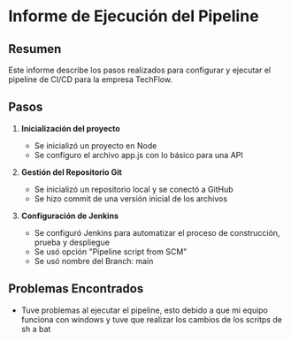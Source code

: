 # Informe de Ejecución del Pipeline

## Resumen

Este informe describe los pasos realizados para configurar y ejecutar el pipeline de CI/CD para la empresa TechFlow.

## Pasos

1. **Inicialización del proyecto**
   - Se inicializó un proyecto en Node
   - Se configuro el archivo app.js con lo básico para una API


2. **Gestión del Repositorio Git**  
     
   - Se inicializó un repositorio local y se conectó a GitHub
   - Se hizo commit de una versión inicial de los archivos


3. **Configuración de Jenkins**  
     
   - Se configuró Jenkins para automatizar el proceso de construcción, prueba y despliegue
   - Se usó opción "Pipeline script from SCM"
   - Se usó nombre del Branch: main


## Problemas Encontrados

- Tuve problemas al ejecutar el pipeline, esto debido a que mi equipo funciona con windows y tuve que realizar los cambios de los scritps de sh a bat 

